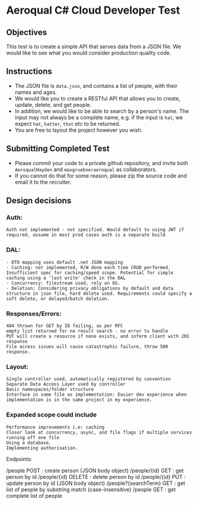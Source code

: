 # Aeroqual C# Cloud Developer Test

## Objectives
This test is to create a simple API that serves data from a JSON file. We would like to see what you would consider production quality code.

## Instructions
- The JSON file is `data.json`, and contains a list of people, with their names and ages.
- We would like you to create a RESTful API that allows you to create, update, delete, and get people.
- In addition, we would like to be able to search by a person's name. The input may not always be a complete name, e.g. if the input is `hat`, we expect `hat`, `hatter`, `that` etc to be returned.
- You are free to layout the project however you wish. 

## Submitting Completed Test
- Please commit your code to a private github repository, and invite both `AeroqualHayden` and `maxgruebneraeroqual` as collaborators.
- If you cannot do that for some reason, please zip the source code and email it to the recruiter.

## Design decisions

### Auth: 
	Auth not implemented - not specified. Would default to using JWT if required, assume in most prod cases auth is a separate build
### DAL:
	- DTO mapping uses default .net JSON mapping
	- Caching: not implemented, R/W done each time CRUD performed. Insufficient spec for caching/speed scope. Potential for simple caching using a 'last write' check in the DAL
	- Concurrency: filestream used, rely on OS.
	- Deletion: Considering privacy obligations by default and data structure in json file, hard delete used. Requirements could specify a soft delete, or delayed/batch deletion.
### Responses/Errors:
	404 thrown for GET by ID failing, as per RFC
	empty list returned for no result search - no error to handle
	PUT will create a resource if none exists, and inform client with 201 response
	File access issues will cause catastrophic failure, throw 500 response. 
### Layout: 
	Single controller used, automatically registered by convention 
	Separate Data Access Layer used by controller 
	Basic namespaces/folder structure
	Interface in same file as implementation: Easier dev experience when implementation is in the same project in my experience.

### Expanded scope could include
	Performance improvements i.e: caching
	Closer look at concurrency, async, and file flags if multiple services running off one file
	Using a database.
	Implementing authorisation.
	
	

Endpoints:

/people POST : create person (JSON body object)
/people/{id} GET : get person by id
/people/{id} DELETE : delete person by id
/people/{id} PUT : update person by id (JSON body object)
/people?{searchTerm} GET : get list of people by substring match (case-insensitive)
/people GET : get complete list of people

